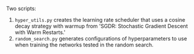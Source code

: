 Two scripts:
1. ```hyper_utils.py``` creates the learning rate scheduler that uses a cosine decay strategy with warmup from 'SGDR: Stochastic Gradient Descent with Warm Restarts.'  
2. ```random_search.py``` generates configurations of hyperparameters to use when training the networks tested in the random search.

